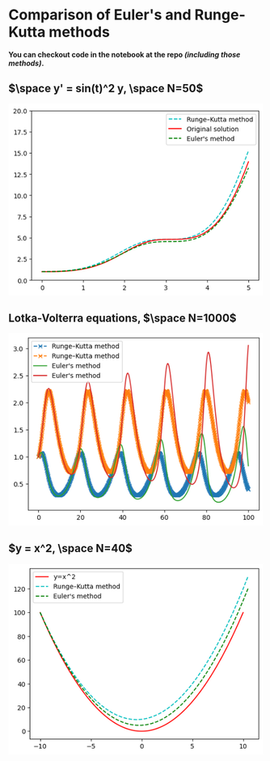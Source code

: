 # Comparison of Euler's and Runge-Kutta methods
**You can checkout code in the notebook at the repo _(including those methods)_.**
## $\space y' = sin(t)^2 y, \space N=50$

    
![png](images/output_8_1.png)
    

## Lotka-Volterra equations, $\space N=1000$
    
![png](images/output_10_1.png)
    


## $y = x^2,  \space N=40$
   
![png](images/output_12_1.png)
    

